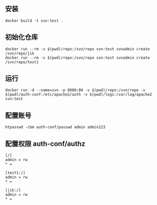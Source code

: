 ## 安装
```
docker build -t svn:test .
```

## 初始化仓库
```
docker run --rm -v $(pwd)/repo:/svn/repo svn:test svnadmin create /svn/repo/jik
docker run --rm -v $(pwd)/repo:/svn/repo svn:test svnadmin create /svn/repo/test1
```

## 运行
```
docker run -d --name=svn -p 8080:80 -v $(pwd)/repo:/svn/repo -v $(pwd)/auth-conf:/etc/apache2/auth -v $(pwd)/logs:/var/log/apache2 svn:test
```

## 配置账号
```
htpasswd -cbm auth-conf/passwd admin admin123
```


## 配置权限 auth-conf/authz

```
[/]
admin = rw
* =

[test1:/]
admin = rw
* =

[jik:/]
admin = rw
* =
```
